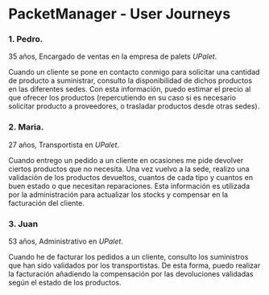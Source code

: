 # PacketManager - User Journeys

### 1. Pedro.

35 años, Encargado de ventas en la empresa de palets _UPalet_.

Cuando un cliente se pone en contacto conmigo para solicitar una cantidad de
producto a suministrar, consulto la disponibilidad de dichos productos en las
diferentes sedes. Con esta información, puedo estimar el precio al que ofrecer
los productos (repercutiendo en su caso si es necesario solicitar producto a
proveedores, o trasladar productos desde otras sedes).


### 2. Maria.

27 años, Transportista en _UPalet_.

Cuando entrego un pedido a un cliente en ocasiones me pide devolver ciertos
productos que no necesita. Una vez vuelvo a la sede, realizo una validación de
los productos devueltos, cuantos de cada tipo y cuantos en buen estado o que
necesitan reparaciones. Esta información es utilizada por la administración
para actualizar los stocks y compensar en la facturación del cliente.


### 3. Juan

53 años, Administrativo en _UPalet_.

Cuando he de facturar los pedidos a un cliente, consulto los suministros que
han sido validados por los transportistas. De esta forma, puedo realizar la
facturación añadiendo la compensación por las devoluciones validadas según el
estado de los productos.